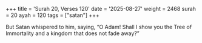 +++
title = 'Surah 20, Verses 120'
date = '2025-08-27'
weight = 2468
surah = 20
ayah = 120
tags = ["satan"]
+++

But Satan whispered to him, saying, “O Adam! Shall I show you the Tree of Immortality and a kingdom that does not fade away?”